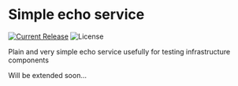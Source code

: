 # Simple echo service

[![Current Release](https://badgen.net/github/release/Afrouper/echo-service?icon=github)](https://github.com/Afrouper/echo-service/releases/latest)
![License](https://badgen.net/github/license/Afrouper/echo-service)

Plain and very simple echo service usefully for testing infrastructure
components

Will be extended soon...